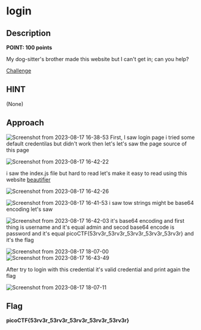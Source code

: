 # login

## Description

**POINT: 100 points**

My dog-sitter's brother made this website but I can't get in; can you help?  

[Challenge](https://login.mars.picoctf.net/)

## HINT

(None)

## Approach

![Screenshot from 2023-08-17 16-38-53](https://github.com/MohammedHawary/Web-Penetration/assets/94152045/43613ee8-a00c-4977-b970-570823e76b66)
First, I saw login page i tried some default credentilas but didn't work then let's let's saw the page source of this page

![Screenshot from 2023-08-17 16-42-22](https://github.com/MohammedHawary/Web-Penetration/assets/94152045/5ddab5c9-65f2-4eae-916c-ad3b26352f9d)

i saw the index.js file but hard to read let's make it easy to read using this website [beautifier](https://beautifier.io/)

![Screenshot from 2023-08-17 16-42-26](https://github.com/MohammedHawary/Web-Penetration/assets/94152045/c1586d5d-32b7-4698-b999-3a139b405c16)

![Screenshot from 2023-08-17 16-41-53](https://github.com/MohammedHawary/Web-Penetration/assets/94152045/4cf322c7-d898-4206-98ad-9c3f86267986)
i saw tow strings might be base64 encoding let's saw

![Screenshot from 2023-08-17 16-42-03](https://github.com/MohammedHawary/Web-Penetration/assets/94152045/8dd7c4db-8890-406f-a356-0366459c8c9a)
it's base64 encoding and first thing is username and it's equal admin and secod base64 encode is password and it's equal picoCTF{53rv3r_53rv3r_53rv3r_53rv3r_53rv3r} and it's the flag

![Screenshot from 2023-08-17 18-07-00](https://github.com/MohammedHawary/Web-Penetration/assets/94152045/70fc8c5b-127b-47a6-90ec-865dd5f8efce)![Screenshot from 2023-08-17 16-43-49](https://github.com/MohammedHawary/Web-Penetration/assets/94152045/0235b8f0-30c9-420e-b8f6-c7fc3ee1c3ae)

After try to login with this credential it's valid credential and print again the flag

![Screenshot from 2023-08-17 18-07-11](https://github.com/MohammedHawary/Web-Penetration/assets/94152045/de894d40-43c5-4ec6-97ee-6f79f42feb5c)

## Flag

**picoCTF{53rv3r_53rv3r_53rv3r_53rv3r_53rv3r}**
